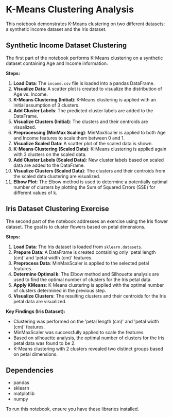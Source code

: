 # K-Means Clustering Analysis

This notebook demonstrates K-Means clustering on two different datasets: a synthetic income dataset and the Iris dataset.

## Synthetic Income Dataset Clustering

The first part of the notebook performs K-Means clustering on a synthetic dataset containing Age and Income information.

**Steps:**

1.  **Load Data**: The `income.csv` file is loaded into a pandas DataFrame.
2.  **Visualize Data**: A scatter plot is created to visualize the distribution of Age vs. Income.
3.  **K-Means Clustering (Initial)**: K-Means clustering is applied with an initial assumption of 3 clusters.
4.  **Add Cluster Labels**: The predicted cluster labels are added to the DataFrame.
5.  **Visualize Clusters (Initial)**: The clusters and their centroids are visualized.
6.  **Preprocessing (MinMax Scaling)**: MinMaxScaler is applied to both Age and Income features to scale them between 0 and 1.
7.  **Visualize Scaled Data**: A scatter plot of the scaled data is shown.
8.  **K-Means Clustering (Scaled Data)**: K-Means clustering is applied again with 3 clusters on the scaled data.
9.  **Add Cluster Labels (Scaled Data)**: New cluster labels based on scaled data are added to the DataFrame.
10. **Visualize Clusters (Scaled Data)**: The clusters and their centroids from the scaled data clustering are visualized.
11. **Elbow Plot**: The Elbow method is used to determine a potentially optimal number of clusters by plotting the Sum of Squared Errors (SSE) for different values of k.

## Iris Dataset Clustering Exercise

The second part of the notebook addresses an exercise using the Iris flower dataset. The goal is to cluster flowers based on petal dimensions.

**Steps:**

1.  **Load Data**: The Iris dataset is loaded from `sklearn.datasets`.
2.  **Prepare Data**: A DataFrame is created containing only 'petal length (cm)' and 'petal width (cm)' features.
3.  **Preprocess Data**: MinMaxScaler is applied to the selected petal features.
4.  **Determine Optimal k**: The Elbow method and Silhouette analysis are used to find the optimal number of clusters for the Iris petal data.
5.  **Apply KMeans**: K-Means clustering is applied with the optimal number of clusters determined in the previous step.
6.  **Visualize Clusters**: The resulting clusters and their centroids for the Iris petal data are visualized.

**Key Findings (Iris Dataset):**

*   Clustering was performed on the 'petal length (cm)' and 'petal width (cm)' features.
*   MinMaxScaler was successfully applied to scale the features.
*   Based on silhouette analysis, the optimal number of clusters for the Iris petal data was found to be 2.
*   K-Means clustering with 2 clusters revealed two distinct groups based on petal dimensions.

## Dependencies

*   pandas
*   sklearn
*   matplotlib
*   numpy

To run this notebook, ensure you have these libraries installed.
